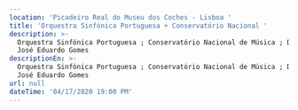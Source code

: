 ```yaml
---
location: 'Picadeiro Real do Museu dos Coches - Lisboa '
title: 'Orquestra Sinfónica Portuguesa + Conservatório Nacional '
description: >-
  Orquestra Sinfónica Portuguesa ; Conservatório Nacional de Música ; Direção:
  José Eduardo Gomes 
descriptionEn: >-
  Orquestra Sinfónica Portuguesa ; Conservatório Nacional de Música ; Direction:
  José Eduardo Gomes 
url: null
dateTime: '04/17/2020 19:00 PM'
---
```




